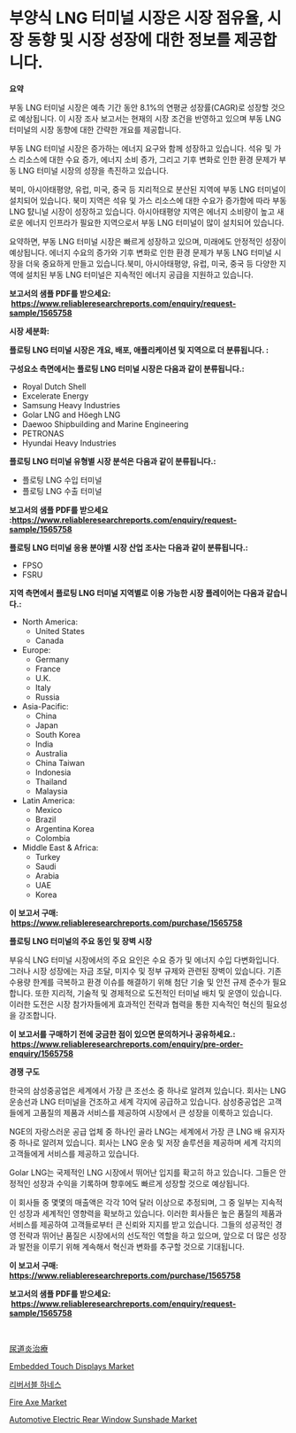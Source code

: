 <p><h1>부양식 LNG 터미널 시장은 시장 점유율, 시장 동향 및 시장 성장에 대한 정보를 제공합니다.</h1></p><p><strong>요약</strong></p>
<p><p>부동 LNG 터미널 시장은 예측 기간 동안 8.1%의 연평균 성장률(CAGR)로 성장할 것으로 예상됩니다. 이 시장 조사 보고서는 현재의 시장 조건을 반영하고 있으며 부동 LNG 터미널의 시장 동향에 대한 간략한 개요를 제공합니다.</p><p>부동 LNG 터미널 시장은 증가하는 에너지 요구와 함께 성장하고 있습니다. 석유 및 가스 리소스에 대한 수요 증가, 에너지 소비 증가, 그리고 기후 변화로 인한 환경 문제가 부동 LNG 터미널 시장의 성장을 촉진하고 있습니다. </p><p>북미, 아시아태평양, 유럽, 미국, 중국 등 지리적으로 분산된 지역에 부동 LNG 터미널이 설치되어 있습니다. 북미 지역은 석유 및 가스 리소스에 대한 수요가 증가함에 따라 부동 LNG 턄니널 시장이 성장하고 있습니다. 아시아태평양 지역은 에너지 소비량이 높고 새로운 에너지 인프라가 필요한 지역으로서 부동 LNG 터미널이 많이 설치되어 있습니다.</p><p>요약하면, 부동 LNG 터미널 시장은 빠르게 성장하고 있으며, 미래에도 안정적인 성장이 예상됩니다. 에너지 수요의 증가와 기후 변화로 인한 환경 문제가 부동 LNG 터미널 시장을 더욱 중요하게 만들고 있습니다.북미, 아시아태평양, 유럽, 미국, 중국 등 다양한 지역에 설치된 부동 LNG 터미널은 지속적인 에너지 공급을 지원하고 있습니다.</p></p>
<p><strong>보고서의 샘플 PDF를 받으세요: &nbsp;<a href="https://www.reliableresearchreports.com/enquiry/request-sample/1565758">https://www.reliableresearchreports.com/enquiry/request-sample/1565758</a></strong></p>
<p><strong>시장 세분화:</strong></p>
<p><strong> 플로팅 LNG 터미널 시장은 개요, 배포, 애플리케이션 및 지역으로 더 분류됩니다. :</strong></p>
<p><strong>구성요소 측면에서는 플로팅 LNG 터미널 시장은 다음과 같이 분류됩니다.:</strong></p>
<p><ul><li>Royal Dutch Shell</li><li>Excelerate Energy</li><li>Samsung Heavy Industries</li><li>Golar LNG and Höegh LNG</li><li>Daewoo Shipbuilding and Marine Engineering</li><li>PETRONAS</li><li>Hyundai Heavy Industries</li></ul></p>
<p><strong> 플로팅 LNG 터미널 유형별 시장 분석은 다음과 같이 분류됩니다.:</strong></p>
<p><ul><li>플로팅 LNG 수입 터미널</li><li>플로팅 LNG 수출 터미널</li></ul></p>
<p><strong>보고서의 샘플 PDF를 받으세요 :<a href="https://www.reliableresearchreports.com/enquiry/request-sample/1565758">https://www.reliableresearchreports.com/enquiry/request-sample/1565758</a></strong></p>
<p><strong> 플로팅 LNG 터미널 응용 분야별 시장 산업 조사는 다음과 같이 분류됩니다.:</strong></p>
<p><ul><li>FPSO</li><li>FSRU</li></ul></p>
<p><strong>지역 측면에서 플로팅 LNG 터미널 지역별로 이용 가능한 시장 플레이어는 다음과 같습니다.:</strong></p>
<p><ul>
    <li>
        North America:
        <ul>
            <li>United States</li>
            <li>Canada</li>
        </ul>
    </li>
    <li>
        Europe:
        <ul>
            <li>Germany</li>
            <li>France</li>
            <li>U.K.</li>
            <li>Italy</li>
            <li>Russia</li>
        </ul>
    </li>
    <li>
        Asia-Pacific:
        <ul>
            <li>China</li>
            <li>Japan</li>
            <li>South Korea</li>
            <li>India</li>
            <li>Australia</li>
            <li>China Taiwan</li>
            <li>Indonesia</li>
            <li>Thailand</li>
            <li>Malaysia</li>
        </ul>
    </li>
    <li>
        Latin America:
        <ul>
            <li>Mexico</li>
            <li>Brazil</li>
            <li>Argentina Korea</li>
            <li>Colombia</li>
        </ul>
    </li>
    <li>
        Middle East & Africa:
        <ul>
            <li>Turkey</li>
            <li>Saudi</li>
            <li>Arabia</li>
            <li>UAE</li>
            <li>Korea</li>
        </ul>
    </li>
    </ul></p>
<p><strong>이 보고서 구매: &nbsp;<a href="https://www.reliableresearchreports.com/purchase/1565758">https://www.reliableresearchreports.com/purchase/1565758</a></strong></p>
<p><strong>플로팅 LNG 터미널의 주요 동인 및 장벽 시장</strong></p>
<p><p>부유식 LNG 터미널 시장에서의 주요 요인은 수요 증가 및 에너지 수입 다변화입니다. 그러나 시장 성장에는 자금 조달, 미지수 및 정부 규제와 관련된 장벽이 있습니다. 기존 수용량 한계를 극복하고 환경 이슈를 해결하기 위해 첨단 기술 및 안전 규제 준수가 필요합니다. 또한 지리적, 기술적 및 경제적으로 도전적인 터미널 배치 및 운영이 있습니다. 이러한 도전은 시장 참가자들에게 효과적인 전략과 협력을 통한 지속적인 혁신의 필요성을 강조합니다.</p></p>
<p><strong>이 보고서를 구매하기 전에 궁금한 점이 있으면 문의하거나 공유하세요.: &nbsp;<a href="https://www.reliableresearchreports.com/enquiry/pre-order-enquiry/1565758">https://www.reliableresearchreports.com/enquiry/pre-order-enquiry/1565758</a></strong></p>
<p><strong>경쟁 구도</strong></p>
<p><p>한국의 삼성중공업은 세계에서 가장 큰 조선소 중 하나로 알려져 있습니다. 회사는 LNG 운송선과 LNG 터미널을 건조하고 세계 각지에 공급하고 있습니다. 삼성중공업은 고객들에게 고품질의 제품과 서비스를 제공하여 시장에서 큰 성장을 이룩하고 있습니다.</p><p>NGE의 자랑스러운 공급 업체 중 하나인 골라 LNG는 세계에서 가장 큰 LNG 배 유지자 중 하나로 알려져 있습니다. 회사는 LNG 운송 및 저장 솔루션을 제공하며 세계 각지의 고객들에게 서비스를 제공하고 있습니다.</p><p>Golar LNG는 국제적인 LNG 시장에서 뛰어난 입지를 확고히 하고 있습니다. 그들은 안정적인 성장과 수익을 기록하며 향후에도 빠르게 성장할 것으로 예상됩니다.</p><p>이 회사들 중 몇몇의 매출액은 각각 10억 달러 이상으로 추정되며, 그 중 일부는 지속적인 성장과 세계적인 영향력을 확보하고 있습니다. 이러한 회사들은 높은 품질의 제품과 서비스를 제공하여 고객들로부터 큰 신뢰와 지지를 받고 있습니다. 그들의 성공적인 경영 전략과 뛰어난 품질은 시장에서의 선도적인 역할을 하고 있으며, 앞으로 더 많은 성장과 발전을 이루기 위해 계속해서 혁신과 변화를 추구할 것으로 기대됩니다.</p></p>
<p><strong>이 보고서 구매: &nbsp; <a href="https://www.reliableresearchreports.com/purchase/1565758">https://www.reliableresearchreports.com/purchase/1565758</a></strong></p>
<p><strong>보고서의 샘플 PDF를 받으세요: &nbsp;<a href="https://www.reliableresearchreports.com/enquiry/request-sample/1565758">https://www.reliableresearchreports.com/enquiry/request-sample/1565758</a></strong><strong></strong></p>
<p>&nbsp;</p>
<p><p><a href="https://github.com/mathieurico66/Market-Research-Report-List-1/blob/main/42356366168.md">尿道炎治療</a></p><p><a href="https://issuu.com/reportprime-2/docs/embedded-touch-displays-market-size-2030.pptx">Embedded Touch Displays Market</a></p><p><a href="https://medium.com/@deangaylotyrd8909867/%EA%B0%80%EC%97%AD-%ED%95%98%EB%84%A4%EC%8A%A4-%EC%8B%9C%EC%9E%A5-%EC%9C%A0%ED%98%95-%EC%9D%91%EC%9A%A9-%EB%B0%8F-%EC%A7%80%EB%A6%AC%EC%97%90-%EB%8C%80%ED%95%9C-%ED%8F%AC%EA%B4%84%EC%A0%81%EC%9D%B8-%ED%8F%89%EA%B0%80-8b17f1362b5a">리버서블 하네스</a></p><p><a href="https://github.com/irfadac/Market-Research-Report-List-2/blob/main/fire-axe-market.md">Fire Axe Market</a></p><p><a href="https://pretty-mail-caf.notion.site/Automotive-Electric-Rear-Window-Sunshade-Market-Insights-Market-Players-and-Forecast-Till-2031-e83079b92f6346d79012fd3e6061512b">Automotive Electric Rear Window Sunshade Market</a></p></p>